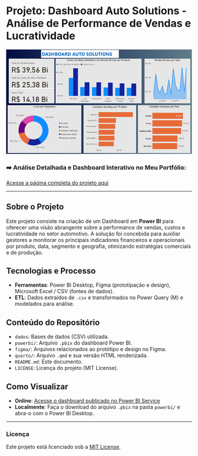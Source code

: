 # Projeto: Dashboard Auto Solutions - Análise de Performance de Vendas e Lucratividade

![Thumbnail do Dashboard](powerbi/capa.png)

### ➡️ Análise Detalhada e Dashboard Interativo no Meu Portfólio:
[Acesse a página completa do projeto aqui](https://ferreiragabrielw.github.io/portfolio-gabriel/projetos/Dashboards/2DashboardAutoSolutions/Projeto2DA.html)

---

## Sobre o Projeto

Este projeto consiste na criação de um Dashboard em **Power BI** para oferecer uma visão abrangente sobre a performance de vendas, custos e lucratividade no setor automotivo. A solução foi concebida para auxiliar gestores a monitorar os principais indicadores financeiros e operacionais por produto, data, segmento e geografia, otimizando estratégias comerciais e de produção.

## Tecnologias e Processo

* **Ferramentas**: Power BI Desktop, Figma (prototipação e design), Microsoft Excel / CSV (fontes de dados).
* **ETL**: Dados extraídos de `.csv` e transformados no Power Query (M) e modelados para análise.

## Conteúdo do Repositório
* `dados`: Bases de dados (CSV) utilizada.
* `powerbi/`: Arquivo `.pbix` do dashboard Power BI.
* `figma/`: Arquivos relacionados ao protótipo e design no Figma.
* `quarto/`: Arquivo `.qmd` e sua versão HTML renderizada.
* `README.md`: Este documento.
* `LICENSE`: Licença do projeto (MIT License).

## Como Visualizar

* **Online**: [Acesse o dashboard publicado no Power BI Service](https://app.powerbi.com/groups/me/reports/3fd60242-5e84-4e13-a6e4-8c12c5b021cc/ReportSection?experience=power-bi)
* **Localmente**: Faça o download do arquivo `.pbix` na pasta `powerbi/` e abra-o com o Power BI Desktop.

---

### Licença

Este projeto está licenciado sob a [MIT License](LICENSE).
